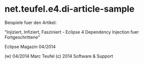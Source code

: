 net.teufel.e4.di-article-sample
===============================

Beispiele fuer den Artikel:

"Injiziert, Infiziert, Fasziniert - Eclipse 4 Dependency Injection fuer Fortgeschrittene" 

Eclipse Magazin 04/2014


(w) 04/2014 Marc Teufel
(c) 2014 Software & Support 

